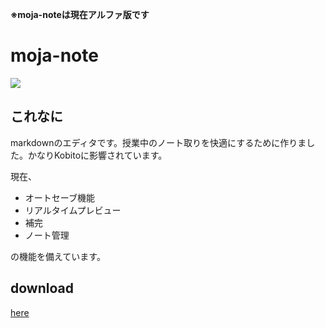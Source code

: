 **※moja-noteは現在アルファ版です**

# moja-note
![](https://user-images.githubusercontent.com/34061817/34567566-1a9297da-f1a6-11e7-8f21-7a8246585638.png)

## これなに
markdownのエディタです。授業中のノート取りを快適にするために作りました。かなりKobitoに影響されています。

現在、

* オートセーブ機能
* リアルタイムプレビュー
* 補完
* ノート管理

の機能を備えています。

## download
[here](https://github.com/s10akir/moja-note/releases)

